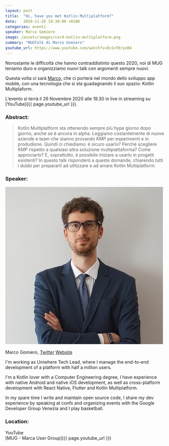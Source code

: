 ```yaml
---
layout: post
title:  "Hi, have you met Kotlin Multiplatform?"
date:   2020-11-26 19:30:00 +0100
categories: eventi
speaker: Marco Gomiero
image: /assets/images/card-kotlin-multiplatform.png
summary: "MUGTalk di Marco Gomiero"
youtube_url: https://www.youtube.com/watch?v=En1vTKryxB4
---
```


Nonostante le difficoltà che hanno contraddistinto questo 2020, noi di MUG teniamo duro e organizziamo nuovi talk con argomenti sempre nuovi.

Questa volta ci sarà [Marco](#speaker), che ci porterà nel mondo dello sviluppo app mobile, con una tecnologia che si sta guadagnando il suo spazio: Kotlin Multiplaform.

L’evento si terrà il 26 Novembre 2020 alle 19.30 in live in streaming su [YouTube]({{ page.youtube_url }}).

<h3>Abstract:</h3>

> Kotlin Multiplatform sta ottenendo sempre più hype giorno dopo giorno, anche se è ancora in alpha. Leggiamo costantemente di nuove aziende e team che stanno provando KMP per esperimenti e in produdione. Quindi ci chiediamo: è sicuro usarlo? Perché scegliere KMP rispetto a qualsiasi altra soluzione multipiattaforma? Come approciarlo? E, soprattutto, è possibile iniziare a usarlo in progetti esistenti?
> In questo talk risponderò a queste domande, chiarendo tutti i dubbi per prepararti ad utilizzare e ad amare Kotlin Multiplatform.

<a id="speaker"></a>
<h3>Speaker:</h3>

<div class="speaker-container">
    <img src="/assets/images/speaker-marco-gomiero.jpg" />
    <p>
        Marco Gomiero,
        <a href="https://twitter.com/marcoGomier">Twitter</a>
        <a href="https://marcogomiero.com">Website</a>
    </p>
    <p>
        I'm working as Uniwhere Tech Lead, where I manage the end-to-end development of a platform with half a million users.
    </p>
    <p>
        I'm a Kotlin lover with a Computer Engineering degree, I have experience with native Android and native iOS development, as well as cross-platform development with React Native, Flutter and Kotlin Multiplatform.
    </p>
    <p>
        In my spare time I write and maintain open source code, I share my dev experience by speaking at confs and organizing events with the Google Developer Group Venezia and I play basketball.
    </p>
    <p class="clear"></p>
</div>

<a id="location"></a>
<h3>Location:</h3>

YouTube<br/>
[MUG - Marca User Group]({{ page.youtube_url }})
